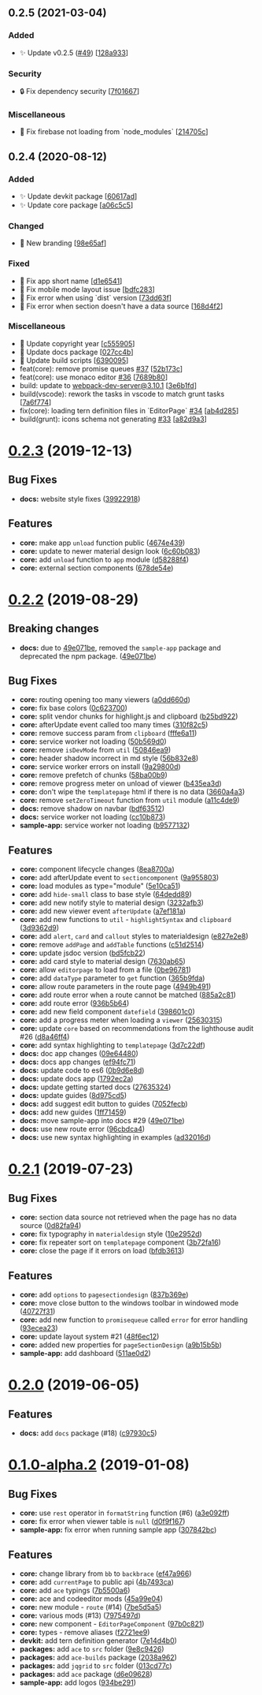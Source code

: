 <a name="0.2.5"></a>
## 0.2.5 (2021-03-04)

### Added

- ✨ Update v0.2.5 ([#49](https://github.com/backbrace/backbrace/pull/49)) [[128a933](https://github.com/backbrace/backbrace/commit/128a933c78147209958c0cdf859b9b03c50cf2e6)]

### Security

- 🔒 Fix dependency security [[7f01667](https://github.com/backbrace/backbrace/commit/7f01667bbd0313be8c5a14938524dac260e84ede)]

### Miscellaneous

- 🔨 Fix firebase not loading from &#x60;node_modules&#x60; [[214705c](https://github.com/backbrace/backbrace/commit/214705cc07671039a4b5de573e8dec02b9c812d4)]


<a name="0.2.4"></a>
## 0.2.4 (2020-08-12)

### Added

- ✨ Update devkit package [[60617ad](https://github.com/backbrace/backbrace/commit/60617ad3434a6bb89b2d53c45f97080f81f5d94b)]
- ✨ Update core package [[a06c5c5](https://github.com/backbrace/backbrace/commit/a06c5c57f0503df054974a6d26b38208921e27b7)]

### Changed

- 🍱 New branding [[98e65af](https://github.com/backbrace/backbrace/commit/98e65af5f0ae68ff399191f935d922e7692deb60)]

### Fixed

- 🐛 Fix app short name [[d1e6541](https://github.com/backbrace/backbrace/commit/d1e654145e43495a5c4072077928cd05592980de)]
- 🐛 Fix mobile mode layout issue [[bdfc283](https://github.com/backbrace/backbrace/commit/bdfc2836d9f1930b46be02d152638c092d6c72b7)]
- 🐛 Fix error when using &#x60;dist&#x60; version [[73dd63f](https://github.com/backbrace/backbrace/commit/73dd63fd5d46b3316b03adeec6adebd5b58f6eb0)]
- 🐛 Fix error when section doesn&#x27;t have a data source [[168d4f2](https://github.com/backbrace/backbrace/commit/168d4f28e99bfdc44dca16ffd850c6257b3c1794)]

### Miscellaneous

- 📝 Update copyright year [[c555905](https://github.com/backbrace/backbrace/commit/c555905becaa799398772f586eeadaf334717ed0)]
- 📝 Update docs package [[027cc4b](https://github.com/backbrace/backbrace/commit/027cc4b2e6f9893ed5a723eea6ba5dfafa13d4e7)]
- 🔨 Update build scripts [[6390095](https://github.com/backbrace/backbrace/commit/6390095762b8a6ccd712cf330ba837a0671c4cbc)]
-  feat(core): remove promise queues [#37](https://github.com/backbrace/backbrace/issues/37) [[52b173c](https://github.com/backbrace/backbrace/commit/52b173c7ccd5b5a7d80ecae06810f19391b529d6)]
-  feat(core): use monaco editor [#36](https://github.com/backbrace/backbrace/issues/36) [[7689b80](https://github.com/backbrace/backbrace/commit/7689b80b49d0914fa6514cc98dd4ab16578d5f9b)]
-  build: update to webpack-dev-server@3.10.1 [[3e6b1fd](https://github.com/backbrace/backbrace/commit/3e6b1fd0fac08ec26cc8d3f39893670eda1811e8)]
-  build(vscode): rework the tasks in vscode to match grunt tasks [[7a6f774](https://github.com/backbrace/backbrace/commit/7a6f774eaf2113a30b40645083cf0478a3c08e6a)]
-  fix(core): loading tern definition files in &#x60;EditorPage&#x60; [#34](https://github.com/backbrace/backbrace/issues/34) [[ab4d285](https://github.com/backbrace/backbrace/commit/ab4d2857739e4764de239c2b85ec9496f2a0504e)]
-  build(grunt): icons schema not generating [#33](https://github.com/backbrace/backbrace/issues/33) [[a82d9a3](https://github.com/backbrace/backbrace/commit/a82d9a3fbf4792fb689d254988dbff309b3e23f9)]


<a name="0.2.3"></a>
# [0.2.3](https://github.com/backbrace/backbrace/compare/0.2.2...0.2.3) (2019-12-13)

## Bug Fixes

* **docs:** website style fixes ([39922918](https://github.com/backbrace/backbrace/commit/39922918a568bb4b9d5c55c2a14d521b8b22eec1))

## Features

* **core:** make app `unload` function public ([4674e439](https://github.com/backbrace/backbrace/commit/4674e4394bd9b6fc828cab3514d871cbe3d4c2ed))
* **core:** update to newer material design look ([6c60b083](https://github.com/backbrace/backbrace/commit/6c60b083a6ed47eb6ea26b4e872cd810a7962786))
* **core:** add `unload` function to `app` module ([d58288f4](https://github.com/backbrace/backbrace/commit/d58288f4748a918c127c65ed54a440ff1401d2f6))
* **core:** external section components ([678de54e](https://github.com/backbrace/backbrace/commit/678de54ee3ff0bc0d081c7a00f6dd2c5355d372e))


<a name="0.2.2"></a>
# [0.2.2](https://github.com/backbrace/backbrace/compare/0.2.1...0.2.2) (2019-08-29)

## Breaking changes

* **docs:** due to [49e071be](https://github.com/backbrace/backbrace/commit/49e071be84afbf85e3026b6a76c71c67887eb385),
  removed the `sample-app` package and deprecated the npm package.
  ([49e071be](https://github.com/backbrace/backbrace/commit/49e071be84afbf85e3026b6a76c71c67887eb385))

## Bug Fixes

* **core:** routing opening too many viewers
  ([a0dd660d](https://github.com/backbrace/backbrace/commit/a0dd660d646b70c96fe70be37413aba5a1a7db87))
* **core:** fix base colors
  ([0c623700](https://github.com/backbrace/backbrace/commit/0c62370021a5f12bff2450df1cd64ef7b3746f10))
* **core:** split vendor chunks for highlight.js and clipboard
  ([b25bd922](https://github.com/backbrace/backbrace/commit/b25bd92238401f0f8210d1f83594e2760c58a3c7))
* **core:** afterUpdate event called too many times
  ([310f82c5](https://github.com/backbrace/backbrace/commit/310f82c5055fe3c96d9d568e3b3123d606f0d46f))
* **core:** remove success param from `clipboard`
  ([fffe6a11](https://github.com/backbrace/backbrace/commit/fffe6a114a5e294458eba44703f5867267183736))
* **core:** service worker not loading
  ([50b569d0](https://github.com/backbrace/backbrace/commit/50b569d0ec84de564a48e8a9277b5efa73969faa))
* **core:** remove `isDevMode` from `util`
  ([50846ea9](https://github.com/backbrace/backbrace/commit/50846ea987c09cb7314b0be2fafad0a0e019d2db))
* **core:** header shadow incorrect in md style
  ([56b832e8](https://github.com/backbrace/backbrace/commit/56b832e86964c8725fd0f6935e2a8b68532602dd))
* **core:** service worker errors on install
  ([9a29800d](https://github.com/backbrace/backbrace/commit/9a29800d330e96bf34e36e87878956b16f799b03))
* **core:** remove prefetch of chunks
  ([58ba00b9](https://github.com/backbrace/backbrace/commit/58ba00b92171ad75922794e1990cf282ea5adac6))
* **core:** remove progress meter on unload of viewer
  ([b435ea3d](https://github.com/backbrace/backbrace/commit/b435ea3ddc171204dbd342bafaba3e2094447351))
* **core:** don't wipe the `templatepage` html if there is no data
  ([3660a4a3](https://github.com/backbrace/backbrace/commit/3660a4a3963ffaf27dc749a26c2073b685a41e9c))
* **core:** remove `setZeroTimeout` function from `util` module
  ([a11c4de9](https://github.com/backbrace/backbrace/commit/a11c4de9dc70f6318a22380e55a386047e875ad9))
* **docs:** remove shadow on navbar
  ([bdf63512](https://github.com/backbrace/backbrace/commit/bdf6351278e09cd21d4dc48efb0087b6f1d2def1))
* **docs:** service worker not loading
  ([cc10b873](https://github.com/backbrace/backbrace/commit/cc10b873f2b033b9fbfc91ec79588f1abb17159a))
* **sample-app:** service worker not loading
  ([b9577132](https://github.com/backbrace/backbrace/commit/b9577132765de2a6581f32956e0acff8ef8fc159))

## Features

* **core:** component lifecycle changes
  ([8ea8700a](https://github.com/backbrace/backbrace/commit/8ea8700a82addb7f04846b66155e6aeabf3f8a2f))
* **core:** add afterUpdate event to `sectioncomponent`
  ([9a955803](https://github.com/backbrace/backbrace/commit/9a9558039bb3d45beff5a1f2797773fb831d7140))
* **core:** load modules as type="module"
  ([5e10ca51](https://github.com/backbrace/backbrace/commit/5e10ca517ba88283efda7fdb31f4d704b45a8fd7))
* **core:** add `hide-small` class to base style
  ([64dedd89](https://github.com/backbrace/backbrace/commit/64dedd8930d581d7f59586b9d99c0793aaf4f929))
* **core:** add new notify style to material design
  ([3232afb3](https://github.com/backbrace/backbrace/commit/3232afb37e666644f789322d9245186203fc6774))
* **core:** add new viewer event `afterUpdate`
  ([a7ef181a](https://github.com/backbrace/backbrace/commit/a7ef181a90a4a9c3391e2334c306ccf4a6493e60))
* **core:** add new functions to `util` - `highlightSyntax` and `clipboard`
  ([3d9362d9](https://github.com/backbrace/backbrace/commit/3d9362d975612ecdbe6e2aeea3bbac4a048b0528))
* **core:** add `alert`, `card` and `callout` styles to materialdesign
  ([e827e2e8](https://github.com/backbrace/backbrace/commit/e827e2e8b24cb047dbd90ffaf9215061aa5124f4))
* **core:** remove `addPage` and `addTable` functions
  ([c51d2514](https://github.com/backbrace/backbrace/commit/c51d2514cd01a62675f2ce017082e20145db5567))
* **core:** update jsdoc version
  ([bd5fcb22](https://github.com/backbrace/backbrace/commit/bd5fcb22b0466537301d973e0584a976dc52966e))
* **core:** add card style to material design
  ([7630ab65](https://github.com/backbrace/backbrace/commit/7630ab657e01597b1707e798754571c8558f0b8d))
* **core:** allow `editorpage` to load from a file
  ([0be96781](https://github.com/backbrace/backbrace/commit/0be96781505f9c50e3042409573fb186e99e554a))
* **core:** add `dataType` parameter to `get` function
  ([365b9fda](https://github.com/backbrace/backbrace/commit/365b9fda47d8390bca0229ce7417c76bf91e19b5))
* **core:** allow route parameters in the route page
  ([4949b491](https://github.com/backbrace/backbrace/commit/4949b4919e10cee548dcc29a086aa0b8d0c3be0d))
* **core:** add route error when a route cannot be matched
  ([885a2c81](https://github.com/backbrace/backbrace/commit/885a2c814d1db30be6c441e6a02efd78a40fc733))
* **core:** add route error
  ([936b5b64](https://github.com/backbrace/backbrace/commit/936b5b64783ba9c96dcc472d55ffa21473273139))
* **core:** add new field component `datefield`
  ([398601c0](https://github.com/backbrace/backbrace/commit/398601c0c0cc1fdd2e0d8bd307b5ff2f98ad0628))
* **core:** add a progress meter when loading a `viewer`
  ([25630315](https://github.com/backbrace/backbrace/commit/256303157305692ccd0672aed5ea381dace2247e))
* **core:** update `core` based on recommendations from the lighthouse audit #26
  ([d8a46ff4](https://github.com/backbrace/backbrace/commit/d8a46ff41c2f3b3da7dd2f6302c2f0da4b0e25c3))
* **core:** add syntax highlighting to `templatepage`
  ([3d7c22df](https://github.com/backbrace/backbrace/commit/3d7c22dfa32fad26191140092af48f41efc18a32))
* **docs:** doc app changes
  ([09e64480](https://github.com/backbrace/backbrace/commit/09e64480f6ca2f5a30aac4eafa8a8dbe8aa8bba4))
* **docs:** docs app changes
  ([ef94fc71](https://github.com/backbrace/backbrace/commit/ef94fc71eae5319d650857526407a64cf4d26c3d))
* **docs:** update code to es6
  ([0b9d6e8d](https://github.com/backbrace/backbrace/commit/0b9d6e8d128e3654e46af944ca7ab2f0a64a3625))
* **docs:** update docs app
  ([1792ec2a](https://github.com/backbrace/backbrace/commit/1792ec2a26261fb081e0c5a4c67c21d41d06306a))
* **docs:** update getting started docs
  ([27635324](https://github.com/backbrace/backbrace/commit/27635324c4f5e57d546596e3d38179278c296bc9))
* **docs:** update guides
  ([8d975cd5](https://github.com/backbrace/backbrace/commit/8d975cd52fc5c6aa6fa4860f5dc11af723e6211d))
* **docs:** add suggest edit button to guides
  ([7052fecb](https://github.com/backbrace/backbrace/commit/7052fecb25b614557ae1d5fb2dbaa53ba9e1281b))
* **docs:** add new guides
  ([1ff71459](https://github.com/backbrace/backbrace/commit/1ff7145988a53eb4851b857ff40e760a07f9dc3f))
* **docs:** move sample-app into docs #29
  ([49e071be](https://github.com/backbrace/backbrace/commit/49e071be84afbf85e3026b6a76c71c67887eb385))
* **docs:** use new route error
  ([96cbdca4](https://github.com/backbrace/backbrace/commit/96cbdca4c2ca9a6d09e4c2e4bff51b21803a27f8))
* **docs:** use new syntax highlighting in examples
  ([ad32016d](https://github.com/backbrace/backbrace/commit/ad32016d54e059a0f790bb6d783f225e924d733e))


<a name="0.2.1"></a>
# [0.2.1](https://github.com/backbrace/backbrace/compare/0.2.0...0.2.1) (2019-07-23)

## Bug Fixes

* **core:** section data source not retrieved when the page has no data source
  ([0d82fa94](https://github.com/backbrace/backbrace/commit/0d82fa9487e4a42b11c2d93801f5d715dda513fb))
* **core:** fix typography in `materialdesign` style
  ([10e2952d](https://github.com/backbrace/backbrace/commit/10e2952d8cf7eb839d4f703150afafbac513e2aa))
* **core:** fix repeater sort on `templatepage` component
  ([3b72fa16](https://github.com/backbrace/backbrace/commit/3b72fa1646443f82f8b7b11bd299e683313c5937))
* **core:** close the page if it errors on load
  ([bfdb3613](https://github.com/backbrace/backbrace/commit/bfdb36136c659dee2a9194abf442d3e44075c448))

## Features

* **core:** add `options` to `pagesectiondesign`
  ([837b369e](https://github.com/backbrace/backbrace/commit/837b369e831ea55d2454ca3c6392e9f72a27c394))
* **core:** move close button to the windows toolbar in windowed mode
  ([40727f31](https://github.com/backbrace/backbrace/commit/40727f31f5f0903d31c3dcf7fcc3a4a7f6c7f1c4))
* **core:** add new function to `promisequeue` called `error` for error handling
  ([93ecea23](https://github.com/backbrace/backbrace/commit/93ecea237efd5d390658250dc11ec6f1bc56c08f))
* **core:** update layout system #21
  ([48f6ec12](https://github.com/backbrace/backbrace/commit/48f6ec12510e20c84f3558e8255f0d28fdffeaee))
* **core:** added new properties for `pageSectionDesign`
  ([a9b15b5b](https://github.com/backbrace/backbrace/commit/a9b15b5bf29f491f3235c33d78a4fd9b90fa80e5))
* **sample-app:** add dashboard
  ([511ae0d2](https://github.com/backbrace/backbrace/commit/511ae0d2f6f9a7e8b789e67c237ba10c147ea5ea))


<a name="0.2.0"></a>
# [0.2.0](https://github.com/backbrace/backbrace/compare/0.1.0-alpha.2...0.2.0) (2019-06-05)

## Features

* **docs:** add `docs` package (#18)
  ([c97930c5](https://github.com/backbrace/backbrace/commit/c97930c50897f4f53e3a23e76dbec574c135217e))


<a name="0.1.0-alpha.2"></a>
# [0.1.0-alpha.2](https://github.com/backbrace/backbrace/compare/0.1.0-alpha.1...0.1.0-alpha.2) (2019-01-08)

## Bug Fixes

* **core:** use `rest` operator in `formatString` function (#6)
  ([a3e092ff](https://github.com/backbrace/backbrace/commit/a3e092ffbf2025ee307db3cf887c40c197bf9f2c))
* **core:** fix error when viewer table is `null`
  ([d0f9f167](https://github.com/backbrace/backbrace/commit/d0f9f1673b51d06c4bef22bcf08096abb20cba6c))
* **sample-app:** fix error when running sample app
  ([307842bc](https://github.com/backbrace/backbrace/commit/307842bc80beb11062a8793790d2bbac93b5e309))


## Features

* **core:** change library from `bb` to `backbrace`
  ([ef47a966](https://github.com/backbrace/backbrace/commit/ef47a9662f1406b3cea1dbcd2153c5d09dbc0e65))
* **core:** add `currentPage` to public api
  ([4b7493ca](https://github.com/backbrace/backbrace/commit/4b7493ca474f6d0ebe1bad4a7e763b6e46e5eb21))
* **core:** add `ace` typings
  ([7b5500a6](https://github.com/backbrace/backbrace/commit/7b5500a698509b9a6634a8a5958dbdb7f45f2f3e))
* **core:** ace and codeeditor mods
  ([45a99e04](https://github.com/backbrace/backbrace/commit/45a99e04e26082bdac3ff18cb02e018865d892c7))
* **core:** new module - `route` (#14)
  ([7be5d5a5](https://github.com/backbrace/backbrace/commit/7be5d5a5aa47b5fcd11bf1930c261bd397ff8f35))
* **core:** various mods (#13)
  ([7975497d](https://github.com/backbrace/backbrace/commit/7975497dc0ed7407cf6d194f9caa15483e86b78c))
* **core:** new component - `EditorPageComponent`
  ([97b0c821](https://github.com/backbrace/backbrace/commit/97b0c8218bb9441da35ea45e92ac59be57515753))
* **core:** types - remove aliases
  ([f2721ee9](https://github.com/backbrace/backbrace/commit/f2721ee9046cfdc220c4b2edab8908fee0a4dbc0))
* **devkit:** add tern definition generator
  ([7e14d4b0](https://github.com/backbrace/backbrace/commit/7e14d4b072486b12b0cffbd900875323d2bf73e6))
* **packages:** add `ace` to `src` folder
  ([9e8c9426](https://github.com/backbrace/backbrace/commit/9e8c942681c38db83918228100d4383f61756908))
* **packages:** add `ace-builds` package
  ([2038a962](https://github.com/backbrace/backbrace/commit/2038a9628e5f6463384c066abc1ff57f5ff995db))
* **packages:** add `jqgrid` to `src` folder
  ([013cd77c](https://github.com/backbrace/backbrace/commit/013cd77cbaf86a0829164792ec60742b5b0420f7))
* **packages:** add `ace` package
  ([d6e09628](https://github.com/backbrace/backbrace/commit/d6e09628363a5273e03f1a364fe6f57945946fb4))
* **sample-app:** add logos
  ([934be291](https://github.com/backbrace/backbrace/commit/934be291d47c764169b5823d9b624202854151d5))
